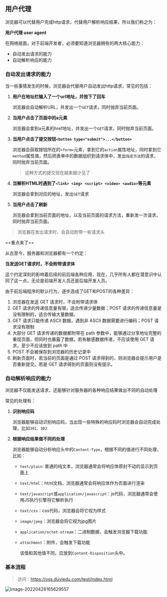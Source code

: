 ## 用户代理

浏览器可以代替用户完成http请求，代替用户解析响应结果，所以我们称之为：

**用户代理 user agent**

在网络层面，对于前端开发者，必须要知道浏览器拥有的两大核心能力：

- 自动发出请求的能力
- 自动解析响应的能力

### 自动发出请求的能力

当一些事情发生的时候，浏览器会代替用户自动发出http请求，常见的包括：

1. **用户在地址栏输入了一个url地址，并按下了回车**

   浏览器会自动解析URL，并发出一个`GET`请求，同时抛弃当前页面。

2. **当用户点击了页面中的a元素**

   浏览器会拿到a元素的href地址，并发出一个`GET`请求，同时抛弃当前页面。

3. **当用户点击了提交按钮`<button type="submit">...</button>`**

   浏览器会获取按钮所在的`<form>`元素，拿到它的`action`属性地址，同时拿到它`method`属性值，然后把表单中的数据组织到请求体中，发出`指定方法`的请求，同时抛弃当前页面。

   > 这种方式的提交现在越来越少见了

4. **当解析HTML时遇到了`<link> <img> <script> <video> <audio>`等元素**

   浏览器会拿到对应的地址，发出`GET`请求

5. **当用户点击了刷新**

   浏览器会拿到当前页面的地址，以及当前页面的请求方法，重新发一次请求，同时抛弃当前页面。

> 浏览器在发出请求时，会自动附带一些请求头

==重点来了==

从古至今，服务器和浏览器都有一个约定：

**当发送GET请求时，不会附带请求体**

这个约定深刻的影响着后续的前后端各种应用，现在，几乎所有人都在潜意识中认同了这一点，无论是前端开发人员还是后端开发人员。

由于前后端程序的默认行为，逐步造成了GET和POST的各种差异：

1. 浏览器在发送 GET 请求时，不会附带请求体
2. GET 请求的传递信息量有限，适合传递少量数据；POST 请求的传递信息量是没有限制的，适合传输大量数据。
3. GET 请求只能传递 ASCII 数据，遇到非 ASCII 数据需要进行编码；POST 请求没有限制
4. 大部分 GET 请求传递的数据都附带在 path 参数中，能够通过分享地址完整的重现页面，但同时也暴露了数据，若有敏感数据传递，不应该使用 GET 请求，至少不应该放到 path 中
5. POST 不会被保存到浏览器的历史记录中
6. 刷新页面时，若当前的页面是通过 POST 请求得到的，则浏览器会提示用户是否重新提交。若是 GET 请求得到的页面则没有提示。
### 自动解析响应的能力

浏览器不仅能发送请求，还能够针对服务器的各种响应结果做出不同的自动处理

常见的处理有：

1. **识别响应码**

   浏览器能够自动识别响应码，当出现一些特殊的响应码时浏览器会自动完成处理，比如`301、302`

2. **根据响应结果做不同的处理**

   浏览器能够自动分析响应头中的`Content-Type`，根据不同的值进行不同处理，比如：

   - `text/plain`: 普通的纯文本，浏览器通常会将响应体原封不动的显示到页面上
   - `text/html`：html文档，浏览器通常会将响应体作为页面进行渲染
   - `text/javascript`或`application/javascript`：js代码，浏览器通常会使用JS执行引擎将它解析执行
   - `text/css`：css代码，浏览器会将它视为样式
   - `image/jpeg`：浏览器会将它视为jpg图片
   - `application/octet-stream`：二进制数据，会触发浏览器下载功能
   - `attachment`：附件，会触发下载功能
   
     该值和其他值不同，应放到`Content-Disposition`头中。

### 基本流程

> 访问：https://oss.duyiedu.com/test/index.html

![image-20220428165629557](http://mdrs.yuanjin.tech/img/20220428165634.png)

